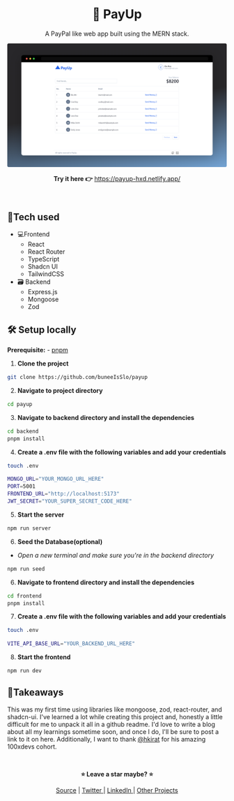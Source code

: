 <div align="center">

# 🔼 PayUp

A PayPal like web app built using the MERN stack.

![screenshot](./public/payup-dashboard.png)

**Try it here 👉** https://payup-hxd.netlify.app/

</div>

<br>

## 🧰Tech used

- 💻Frontend
  - React
  - React Router
  - TypeScript
  - Shadcn UI
  - TailwindCSS
- 🗃 Backend
  - Express.js
  - Mongoose
  - Zod

## 🛠 Setup locally

**Prerequisite:** - [pnpm](https://pnpm.io/)

1. **Clone the project**

```bash
git clone https://github.com/buneeIsSlo/payup
```

2. **Navigate to project directory**

```bash
cd payup
```

3. **Navigate to backend directory and install the dependencies**

```bash
cd backend
pnpm install
```

4. **Create a .env file with the following variables and add your credentials**

```bash
touch .env
```

```bash
MONGO_URL="YOUR_MONGO_URL_HERE"
PORT=5001
FRONTEND_URL="http://localhost:5173"
JWT_SECRET="YOUR_SUPER_SECRET_CODE_HERE"
```

5. **Start the server**

```bash
npm run server
```

6. **Seed the Database(optional)**

- _Open a new terminal and make sure you're in the backend directory_

```bash
npm run seed
```

6. **Navigate to frontend directory and install the dependencies**

```bash
cd frontend
pnpm install
```

7. **Create a .env file with the following variables and add your credentials**

```bash
touch .env
```

```bash
VITE_API_BASE_URL="YOUR_BACKEND_URL_HERE"
```

8. **Start the frontend**

```bash
npm run dev
```

## 🧠Takeaways

This was my first time using libraries like mongoose, zod, react-router, and shadcn-ui. I've learned a lot while creating this project and, honestly a little difficult for me to unpack it all in a github readme. I'd love to write a blog about all my learnings sometime soon, and once I do, I'll be sure to post a link to it on here. Additionally, I want to thank [@hkirat](https://github.com/hkirat) for his amazing 100xdevs cohort.

<br>

<div align="center">

<strong>⭐ Leave a star maybe? ⭐</strong><br>

<a href="https://github.com/mayankmishra110/paytm">Source</a>
| <a href="https://twitter.com/mayankkrmishra0" target="_blank">Twitter </a>
| <a href="https://www.linkedin.com/in/mayankmishracse/" target="_blank">LinkedIn </a>
| <a href="https://github.com/mayankmishra110" target="_blank">Other Projects </a>

</div>
